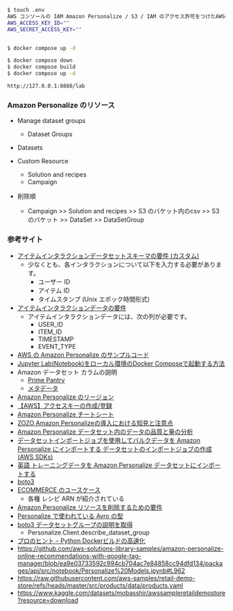 ```sh
$ touch .env
AWS コンソールの IAM Amazon Personalize / S3 / IAM のアクセス許可をつけたAWSのアクセスキーを入力
AWS_ACCESS_KEY_ID=""
AWS_SECRET_ACCESS_KEY=""


$ docker compose up -d

$ docker compose down
$ docker compose build
$ docker compose up -d

http://127.0.0.1:8888/lab
```

### Amazon Personalize のリソース

- Manage dataset groups
  - Dataset Groups
- Datasets
- Custom Resource
  - Solution and recipes
  - Campaign

- 削除順
  - Campaign >> Solution and recipes >> S3 のバケット内のcsv >> S3 のバケット >> DataSet >> DataSetGroup



### 参考サイト
- [アイテムインタラクションデータセットスキーマの要件 (カスタム)](https://docs.aws.amazon.com/ja_jp/personalize/latest/dg/interactions-datasets.html#item-interaction-requirements)
  - 少なくとも、各インタラクションについて以下を入力する必要があります。
    - ユーザー ID
    - アイテム ID
    - タイムスタンプ (Unix エポック時間形式)
- [アイテムインタラクションデータの要件](https://docs.aws.amazon.com/ja_jp/personalize/latest/dg/interactions-datasets.html)
  - アイテムインタラクションデータには、次の列が必要です。
    - USER_ID
    - ITEM_ID
    - TIMESTAMP
    - EVENT_TYPE
- [AWS の Amazon Personalize のサンプルコード](https://github.com/aws-samples/amazon-personalize-samples/blob/a62e726b6b4935939da1ed68a153a1a2a9bd3584/next_steps/core_use_cases/related_items/personalize_aws_similar_items_example.ipynb)
- [Jupyter Lab(Notebook)をローカル環境のDocker Composeで起動する方法](https://dev.classmethod.jp/articles/jupyter-notebook-on-docker-compose/)
- Amazon データセット カラムの説明
  - [Prime Pantry](https://cseweb.ucsd.edu/~jmcauley/datasets/amazon_v2/#:~:text=09%2013%2C%202009%22%20%7D-,%E3%81%A8%E3%82%99%E3%81%93,-revieworID%20-%20%E3%83%AC%E3%83%93%E3%83%A5%E3%83%BC%E6%8B%85%E5%BD%93)
  - [メタデータ](https://cseweb.ucsd.edu/~jmcauley/datasets/amazon_v2/#:~:text=Other%20Sports%22%2C%20%22Dance%22%5D%5D%0A%7D-,where,-asin%20-%20ID%20of)
- [Amazon Personalize のリージョン](https://docs.aws.amazon.com/general/latest/gr/personalize.html)
- [【AWS】アクセスキーの作成/登録](https://qiita.com/ozaki25/items/034f7f8e8ad69adceea7)
- [Amazon Personalize チートシート](https://github.com/aws-samples/amazon-personalize-samples/blob/master/PersonalizeCheatSheet2.0.md)
- [ZOZO Amazon Personalizeの導入における知見と注意点](https://techblog.zozo.com/entry/fashion-tech-news-personalize)
- [Amazon Personalize データセット内のデータの品質と量の分析](https://docs.aws.amazon.com/ja_jp/personalize/latest/dg/analyzing-data.html)
- [データセットインポートジョブを使用してバルクデータを Amazon Personalize にインポートする データセットのインポートジョブの作成 (AWS SDKs)](https://docs.aws.amazon.com/ja_jp/personalize/latest/dg/bulk-data-import-step.html#python-import-ex)
- [英語 トレーニングデータを Amazon Personalize データセットにインポートする](https://docs.aws.amazon.com/personalize/latest/dg/import-data.html)
- [boto3](https://boto3.amazonaws.com/v1/documentation/api/latest/index.html)
- [ECOMMERCE のユースケース](https://docs.aws.amazon.com/ja_jp/personalize/latest/dg/ECOMMERCE-use-cases.html)
  - 各種 レシピ ARN が紹介されている
- [Amazon Personalize リソースを削除するための要件](https://docs.aws.amazon.com/ja_jp/personalize/latest/dg/deleting-resources.html#cleaning-up-custom-resources)
- [Personalize で使われている Avro の型](https://avro.apache.org/docs/1.11.1/specification/)
- [boto3 データセットグループの説明を取得](https://boto3.amazonaws.com/v1/documentation/api/latest/reference/services/personalize/client/describe_dataset_group.html)
  - Personalize.Client.describe_dataset_group
- [プロのヒント – Python Dockerビルドの高速化](https://www.revsys.com/tidbits/faster-python-docker-builds/])
- https://github.com/aws-solutions-library-samples/amazon-personalize-online-recommendations-with-google-tag-manager/blob/ea9e03733592c994cb704ac7e84858cc94dfd134/packages/api/src/notebook/Personalize%20Models.ipynb#L962
- https://raw.githubusercontent.com/aws-samples/retail-demo-store/refs/heads/master/src/products/data/products.yaml
- https://www.kaggle.com/datasets/mobasshir/awssampleretaildemostore?resource=download
